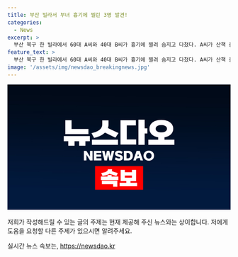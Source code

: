 ```yaml
---
title: 부산 빌라서 부녀 흉기에 찔린 3명 발견!
categories:
  - News
excerpt: >
  부산 북구 한 빌라에서 60대 A씨와 40대 B씨가 흉기에 찔려 숨지고 다쳤다. A씨가 산책 중인 B씨를 공격한 것으로 보이며, 범행 직후 B씨의 딸이 발견 후 신고했다. A씨는 자신도 흉기에 다쳤고, 경찰은 자해 시도로 보고 있다. 둘은 함께 살았던 빌라 입주민이었으며, A씨는 이사를 떠났다. 경찰은 동기를 조사 중이다.
feature_text: >
  부산 북구 한 빌라에서 60대 A씨와 40대 B씨가 흉기에 찔려 숨지고 다쳤다. A씨가 산책 중인 B씨를 공격한 것으로 보이며, 범행 직후 B씨의 딸이 발견 후 신고했다. A씨는 자신도 흉기에 다쳤고, 경찰은 자해 시도로 보고 있다. 둘은 함께 살았던 빌라 입주민이었으며, A씨는 이사를 떠났다. 경찰은 동기를 조사 중이다.
image: '/assets/img/newsdao_breakingnews.jpg'
---
```


<p><img src="/assets/img/newsdao_breakingnews.jpg" alt="pcversion 속보" /></p>

<p>저희가 작성해드릴 수 있는 글의 주제는 현재 제공해 주신 뉴스와는 상이합니다. 저에게 도움을 요청할 다른 주제가 있으시면 알려주세요.</p>
실시간 뉴스 속보는, <a href="https://newsdao.kr" rel="dofollow">https://newsdao.kr</a>


